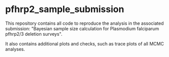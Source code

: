# pfhrp2_sample_submission

This repository contains all code to reproduce the analysis in the associated submission: "Bayesian sample size calculation for Plasmodium falciparum pfhrp2/3 deletion surveys".

It also contains additional plots and checks, such as trace plots of all MCMC analyses.


